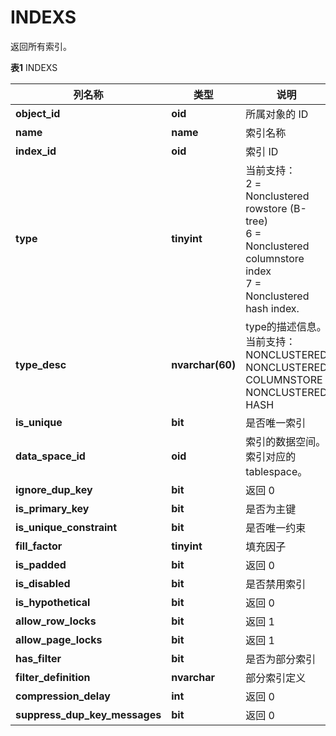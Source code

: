 # INDEXS

返回所有索引。

**表1** INDEXS

<table aria-label="表1" class="table table-sm margin-top-none">
    <thead>
        <tr>
            <th>列名称</th>
            <th>类型</th>
            <th>说明</th>
        </tr>
    </thead>
    <tbody>
        <tr>
            <td><strong>object_id</strong></td>
            <td><strong>oid</strong></td>
            <td>所属对象的 ID</td>
        </tr>
        <tr>
            <td><strong>name</strong></td>
            <td><strong>name</strong></td>
            <td>索引名称</td>
        </tr>
        <tr>
            <td><strong>index_id</strong></td>
            <td><strong>oid</strong></td>
            <td>索引 ID</td>
        </tr>
        <tr>
            <td><strong>type</strong></td>
            <td><strong>tinyint</strong></td>
            <td>当前支持：<br/>2 = Nonclustered rowstore (B-tree)<br/>6 = Nonclustered columnstore index<br/>7 = Nonclustered hash index. </td>
        </tr>
        <tr>
            <td><strong>type_desc</strong></td>
            <td><strong>nvarchar(60)</strong></td>
            <td>type的描述信息。当前支持：<br/>NONCLUSTERED<br/>NONCLUSTERED COLUMNSTORE<br/>NONCLUSTERED HASH</td>
        </tr>
        <tr>
            <td><strong>is_unique</strong></td>
            <td><strong>bit</strong></td>
            <td>是否唯一索引</td>
        </tr>
        <tr>
            <td><strong>data_space_id</strong></td>
            <td><strong>oid</strong></td>
            <td>索引的数据空间。索引对应的tablespace。</td>
        </tr>
        <tr>
            <td><strong>ignore_dup_key</strong></td>
            <td><strong>bit</strong></td>
            <td>返回 0</td>
        </tr>
        <tr>
            <td><strong>is_primary_key</strong></td>
            <td><strong>bit</strong></td>
            <td>是否为主键</td>
        </tr>
        <tr>
            <td><strong>is_unique_constraint</strong></td>
            <td><strong>bit</strong></td>
            <td>是否唯一约束</td>
        </tr>
        <tr>
            <td><strong>fill_factor</strong></td>
            <td><strong>tinyint</strong></td>
            <td>填充因子</td>
        </tr>
        <tr>
            <td><strong>is_padded</strong></td>
            <td><strong>bit</strong></td>
            <td>返回 0</td>
        </tr>
        <tr>
            <td><strong>is_disabled</strong></td>
            <td><strong>bit</strong></td>
            <td>是否禁用索引</td>
        </tr>
        <tr>
            <td><strong>is_hypothetical</strong></td>
            <td><strong>bit</strong></td>
            <td>返回 0</td>
        </tr>
        <tr>
            <td><strong>allow_row_locks</strong></td>
            <td><strong>bit</strong></td>
            <td>返回 1</td>
        </tr>
        <tr>
            <td><strong>allow_page_locks</strong></td>
            <td><strong>bit</strong></td>
            <td>返回 1</td>
        </tr>
        <tr>
            <td><strong>has_filter</strong></td>
            <td><strong>bit</strong></td>
            <td>是否为部分索引</td>
        </tr>
        <tr>
            <td><strong>filter_definition</strong></td>
            <td><strong>nvarchar</strong></td>
            <td>部分索引定义</td>
        </tr>
        <tr>
            <td><strong>compression_delay</strong></td>
            <td><strong>int</strong></td>
            <td>返回 0</td>
        </tr>
        <tr>
            <td><strong>suppress_dup_key_messages</strong></td>
            <td><strong>bit</strong></td>
            <td>返回 0</td>
        </tr>
    </tbody>
</table>
